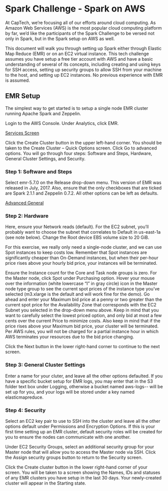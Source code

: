 

# Spark Challenge - Spark on AWS

At CapTech, we’re focusing all of our efforts around cloud computing. As Amazon Web Services (AWS) is the most popular cloud computing platform by far, we’d like the participants of the Spark Challenge to be versed not only in Spark, but in the Spark setup on AWS as well.

This document will walk you through setting up Spark either through Elastic Map Reduce (EMR) or on an EC2 virtual instance.  This tech challenge assumes you have setup a free tier account with AWS and have a basic understanding of several of its concepts, including creating and using keys for SSH access, setting up security groups to allow SSH from your machine to the host, and setting up EC2 instances.  No previous experience with EMR is assumed.

## EMR Setup

The simplest way to get started is to setup a single node EMR cluster running Apache Spark and Zeppelin.  

Login to the AWS Console.  Under Analytics, click EMR.

[Services Screen](images/Analytics_EMR.png)

Click the Create Cluster button in the upper left-hand corner.  You should be taken to the Create Cluster – Quick Options screen.  Click Go to advanced options.  You will go through four steps:  Software and Steps, Hardware, General Cluster Settings, and Security.



### Step 1: Software and Steps

Select emr-5.7.0 on the Release drop-down menu.  This version of EMR was released in July, 2017.  Also, ensure that the only checkboxes that are ticked are Spark 2.1.1 and Zeppelin 0.7.2.  All other options can be left as defaults.

[Advanced General](images/cc_advanced.png)

### Step 2: Hardware

Here, ensure your Network reads (default).  For the EC2 subnet, you’ll probably want to choose the subnet that correlates to Default in us-east-1a (see note below).  Change the Root device EBS volume size to 20 GiB.

For this exercise, we really only need a single-node cluster, and we can use Spot instances to keep costs low.  Remember that Spot instances are significantly cheaper than On-Demand instances, but when their per-hour price rises above your hourly bid price, your instances will be terminated. 

Ensure the Instance count for the Core and Task node groups is zero.  For the Master node, click Spot under Purchasing option.  Hover your mouse over the information (white lowercase “I” in gray circle) icon in the Master node type group to see the current spot prices of the instance type you’ve selected (m3.xlarge is the default and will work fine for the demo).  Go ahead and enter your Maximum bid price at a penny or two greater than the current spot price for the Availability Zone that corresponds with the EC2 Subnet you selected in the drop-down menu above.  Keep in mind that you want to carefully select the lowest priced option, and only bid at most a few cents over the current Price to minimize costs.  Also keep in mind that if the price rises above your Maximum bid price, your cluster will be terminated.  Per AWS rules, you will not be charged for a partial instance hour in which AWS terminates your resources due to the bid price changing.

Click the Next button in the lower right-hand corner to continue to the next screen.

### Step 3: General Cluster Settings

Enter a name for your cluter, and leave all the other options defaulted.  If you have a specific bucket setup for EMR logs, you may enter that in the S3 folder text box under Logging, otherwise a bucket named aws-logs-<YOUR-ACCOUNT-ID>-<REGION-NAME> will be set up for you, and your logs will be stored under a key named elasticmapreduce.

### Step 4: Security

Select an EC2 key pair to use to SSH into the cluster and leave all the other options default under Permissions and Encryption Options.  If this is your first time setting up an EMR cluster, default security roles will be created for you to ensure the nodes can communicate with one another.

Under EC2 Security Groups, select an additional security group for your Master node that will allow you to access the Master node via SSH.  Click the Assign security groups button to return to the Security screen.

Click the Create cluster button in the lower right-hand corner of your screen.  You will be taken to a screen showing the Names, IDs and statuses of any EMR clusters you have setup in the last 30 days.  Your newly-created cluster will appear in the Starting state.



